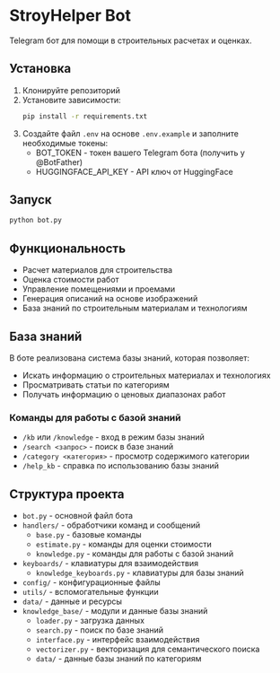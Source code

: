 # StroyHelper Bot

Telegram бот для помощи в строительных расчетах и оценках.

## Установка

1. Клонируйте репозиторий
2. Установите зависимости:
   ```bash
   pip install -r requirements.txt
   ```
3. Создайте файл `.env` на основе `.env.example` и заполните необходимые токены:
   - BOT_TOKEN - токен вашего Telegram бота (получить у @BotFather)
   - HUGGINGFACE_API_KEY - API ключ от HuggingFace

## Запуск

   ```bash
   python bot.py
   ```

## Функциональность

- Расчет материалов для строительства
- Оценка стоимости работ
- Управление помещениями и проемами
- Генерация описаний на основе изображений
- База знаний по строительным материалам и технологиям

## База знаний

В боте реализована система базы знаний, которая позволяет:
- Искать информацию о строительных материалах и технологиях
- Просматривать статьи по категориям
- Получать информацию о ценовых диапазонах работ

### Команды для работы с базой знаний

- `/kb` или `/knowledge` - вход в режим базы знаний
- `/search <запрос>` - поиск в базе знаний
- `/category <категория>` - просмотр содержимого категории
- `/help_kb` - справка по использованию базы знаний

## Структура проекта

- `bot.py` - основной файл бота
- `handlers/` - обработчики команд и сообщений
  - `base.py` - базовые команды
  - `estimate.py` - команды для оценки стоимости
  - `knowledge.py` - команды для работы с базой знаний
- `keyboards/` - клавиатуры для взаимодействия
  - `knowledge_keyboards.py` - клавиатуры для базы знаний
- `config/` - конфигурационные файлы
- `utils/` - вспомогательные функции
- `data/` - данные и ресурсы 
- `knowledge_base/` - модули и данные базы знаний
  - `loader.py` - загрузка данных
  - `search.py` - поиск по базе знаний
  - `interface.py` - интерфейс взаимодействия
  - `vectorizer.py` - векторизация для семантического поиска
  - `data/` - данные базы знаний по категориям 